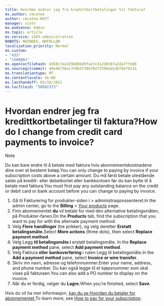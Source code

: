 ```yaml
---
title: Hvordan endrer jeg fra kredittkortbetalinger til faktura?
ms.author: cmcatee
author: cmcatee-MSFT
manager: scotv
ms.audience: Admin
ms.topic: article
ms.service: o365-administration
ROBOTS: NOINDEX, NOFOLLOW
localization_priority: Normal
ms.custom:
- "433"
- "1500001"
ms.openlocfilehash: 4358c7ea329b86b49fae7c412d8387a2da7ffe88
ms.sourcegitcommit: dde46756ac370b3f384702f259bed1dbf8e7611b
ms.translationtype: MT
ms.contentlocale: nb-NO
ms.lasthandoff: 03/10/2021
ms.locfileid: "50602373"
---
```

# <a name="how-do-i-change-from-credit-card-payments-to-invoice"></a><span data-ttu-id="f5fcc-102">Hvordan endrer jeg fra kredittkortbetalinger til faktura?</span><span class="sxs-lookup"><span data-stu-id="f5fcc-102">How do I change from credit card payments to invoice?</span></span>

> [!NOTE]
> <span data-ttu-id="f5fcc-103">Du kan bare endre til å betale med faktura hvis abonnementskostnadene dine over et bestemt beløp.</span><span class="sxs-lookup"><span data-stu-id="f5fcc-103">You can only change to paying by invoice if your subscription costs above a certain amount.</span></span> <span data-ttu-id="f5fcc-104">Du må først betale utestående saldo på kreditt- eller debetkortet eller bankkontoen før du kan bytte til å betale med faktura.</span><span class="sxs-lookup"><span data-stu-id="f5fcc-104">You must first pay any outstanding balance on the credit or debit card or bank account before you can change to paying by invoice.</span></span>

1. <span data-ttu-id="f5fcc-105">Gå til Fakturering for produkter-siden i  >  [](https://go.microsoft.com/fwlink/p/?linkid=842054) administrasjonssenteret.</span><span class="sxs-lookup"><span data-stu-id="f5fcc-105">In the admin center, go to the **Billing** > [Your products](https://go.microsoft.com/fwlink/p/?linkid=842054) page.</span></span>
2. <span data-ttu-id="f5fcc-106">Finn abonnementet **du** vil betale for med den alternative betalingsmåten, på Produkter-fanen.</span><span class="sxs-lookup"><span data-stu-id="f5fcc-106">On the **Products** tab, find the subscription that you want to pay for with the alternate payment method.</span></span>
3. <span data-ttu-id="f5fcc-107">Velg **Flere handlinger** (tre prikker), og velg deretter **Erstatt betalingsmåte.**</span><span class="sxs-lookup"><span data-stu-id="f5fcc-107">Select **More actions** (three dots), then select **Replace payment method**.</span></span>
4. <span data-ttu-id="f5fcc-108">Velg Legg **til betalingsmåte i** erstatt betalingsmåte. </span><span class="sxs-lookup"><span data-stu-id="f5fcc-108">In the **Replace payment method** pane, select **Add payment method**.</span></span>
5. <span data-ttu-id="f5fcc-109">Velg Faktura **eller** **bankoverføring** i ruten Legg til betalingsmåte.</span><span class="sxs-lookup"><span data-stu-id="f5fcc-109">In the **Add a payment method** pane, select **Invoice or wire transfer**.</span></span>
6. <span data-ttu-id="f5fcc-110">Skriv inn navn, adresse og telefonnummer.</span><span class="sxs-lookup"><span data-stu-id="f5fcc-110">Enter your name, address, and phone number.</span></span> <span data-ttu-id="f5fcc-111">Du kan også legge til et kjøpsnummer som skal vises på fakturaen.</span><span class="sxs-lookup"><span data-stu-id="f5fcc-111">You can also add a PO number to display on the invoice.</span></span>
7. <span data-ttu-id="f5fcc-112">Når du er ferdig, velger du **Lagre.**</span><span class="sxs-lookup"><span data-stu-id="f5fcc-112">When you're finished, select **Save**.</span></span>

<span data-ttu-id="f5fcc-113">Hvis du vil ha mer informasjon, [kan du se Hvordan du betaler for abonnementet.](https://docs.microsoft.com/microsoft-365/commerce/billing-and-payments/pay-for-your-subscription)</span><span class="sxs-lookup"><span data-stu-id="f5fcc-113">To learn more, see [How to pay for your subscription](https://docs.microsoft.com/microsoft-365/commerce/billing-and-payments/pay-for-your-subscription).</span></span>